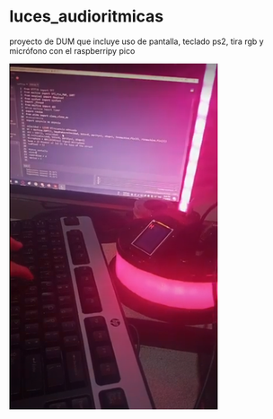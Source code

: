 # luces_audioritmicas
proyecto de DUM que incluye uso de pantalla, teclado ps2, tira rgb y micrófono con el raspberripy pico

![luces](https://github.com/EulisesBrazon/luces_audioritmicas/blob/main/Luces.png)
